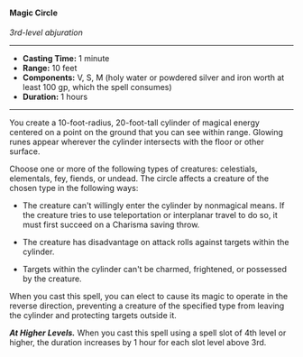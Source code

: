 #### Magic Circle
*3rd-level abjuration*
___
- **Casting Time:** 1 minute
- **Range:** 10 feet
- **Components:** V, S, M (holy water or powdered silver and iron worth at least 100 gp, which the spell consumes)
- **Duration:** 1 hours
___
You create a 10-foot-radius, 20-foot-tall cylinder of magical energy centered on a point on the ground that you can see within range. Glowing runes appear wherever the cylinder intersects with the floor or other surface.

Choose one or more of the following types of creatures: celestials, elementals, fey, fiends, or undead. The circle affects a creature of the chosen type in the following ways:

- The creature can't willingly enter the cylinder by nonmagical means. If the creature tries to use teleportation or interplanar travel to do so, it must first succeed on a Charisma saving throw.

- The creature has disadvantage on attack rolls against targets within the cylinder.

- Targets within the cylinder can't be charmed, frightened, or possessed by the creature.

When you cast this spell, you can elect to cause its magic to operate in the reverse direction, preventing a creature of the specified type from leaving the cylinder and protecting targets outside it.

***At Higher Levels.*** When you cast this spell using a spell slot of 4th level or higher, the duration increases by 1 hour for each slot level above 3rd.